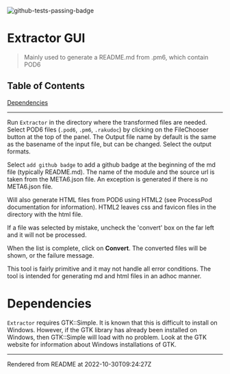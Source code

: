 ![github-tests-passing-badge](https://github.com/finanalyst/raku-pod-extraction/actions/workflows/test.yaml/badge.svg)
# Extractor GUI
>Mainly used to generate a README.md from <Modulename>.pm6, which contain POD6


## Table of Contents
[Dependencies](#dependencies)  

----
Run `Extractor` in the directory where the transformed files are needed. Select POD6 files (`.pod6`, `.pm6`, `.rakudoc`) by clicking on the FileChooser button at the top of the panel. The Output file name by default is the same as the basename of the input file, but can be changed. Select the output formats.

Select `add github badge` to add a github badge at the beginning of the md file (typically README.md). The name of the module and the source url is taken from the META6.json file. An exception is generated if there is no META6.json file.

Will also generate HTML files from POD6 using HTML2 (see ProcessPod documentation for information). HTML2 leaves css and favicon files in the directory with the html file.

If a file was selected by mistake, uncheck the 'convert' box on the far left and it will not be processed.

When the list is complete, click on **Convert**. The converted files will be shown, or the failure message.

This tool is fairly primitive and it may not handle all error conditions. The tool is intended for generating md and html files in an adhoc manner.

# Dependencies
`Extractor` requires GTK::Simple. It is known that this is difficult to install on Windows. However, if the GTK library has already been installed on Windows, then GTK::Simple will load with no problem. Look at the GTK website for information about Windows installations of GTK.







----
Rendered from README at 2022-10-30T09:24:27Z